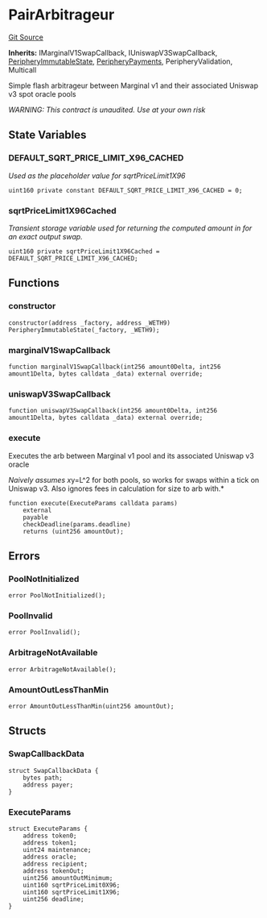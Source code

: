 # PairArbitrageur
[Git Source](https://github.com/MarginalProtocol/v1-periphery/blob/252206c9465648eefefe7b978f4e865682332b87/contracts/examples/PairArbitrageur.sol)

**Inherits:**
IMarginalV1SwapCallback, IUniswapV3SwapCallback, [PeripheryImmutableState](/contracts/base/PeripheryImmutableState.sol/abstract.PeripheryImmutableState.md), [PeripheryPayments](/contracts/base/PeripheryPayments.sol/abstract.PeripheryPayments.md), PeripheryValidation, Multicall

Simple flash arbitrageur between Marginal v1 and their associated Uniswap v3 spot oracle pools

*WARNING: This contract is unaudited. Use at your own risk*


## State Variables
### DEFAULT_SQRT_PRICE_LIMIT_X96_CACHED
*Used as the placeholder value for sqrtPriceLimit1X96*


```solidity
uint160 private constant DEFAULT_SQRT_PRICE_LIMIT_X96_CACHED = 0;
```


### sqrtPriceLimit1X96Cached
*Transient storage variable used for returning the computed amount in for an exact output swap.*


```solidity
uint160 private sqrtPriceLimit1X96Cached = DEFAULT_SQRT_PRICE_LIMIT_X96_CACHED;
```


## Functions
### constructor


```solidity
constructor(address _factory, address _WETH9) PeripheryImmutableState(_factory, _WETH9);
```

### marginalV1SwapCallback


```solidity
function marginalV1SwapCallback(int256 amount0Delta, int256 amount1Delta, bytes calldata _data) external override;
```

### uniswapV3SwapCallback


```solidity
function uniswapV3SwapCallback(int256 amount0Delta, int256 amount1Delta, bytes calldata _data) external override;
```

### execute

Executes the arb between Marginal v1 pool and its associated Uniswap v3 oracle

*Naively assumes x*y=L^2 for both pools, so works for swaps within a tick on Uniswap v3.
Also ignores fees in calculation for size to arb with.*


```solidity
function execute(ExecuteParams calldata params)
    external
    payable
    checkDeadline(params.deadline)
    returns (uint256 amountOut);
```

## Errors
### PoolNotInitialized

```solidity
error PoolNotInitialized();
```

### PoolInvalid

```solidity
error PoolInvalid();
```

### ArbitrageNotAvailable

```solidity
error ArbitrageNotAvailable();
```

### AmountOutLessThanMin

```solidity
error AmountOutLessThanMin(uint256 amountOut);
```

## Structs
### SwapCallbackData

```solidity
struct SwapCallbackData {
    bytes path;
    address payer;
}
```

### ExecuteParams

```solidity
struct ExecuteParams {
    address token0;
    address token1;
    uint24 maintenance;
    address oracle;
    address recipient;
    address tokenOut;
    uint256 amountOutMinimum;
    uint160 sqrtPriceLimit0X96;
    uint160 sqrtPriceLimit1X96;
    uint256 deadline;
}
```

